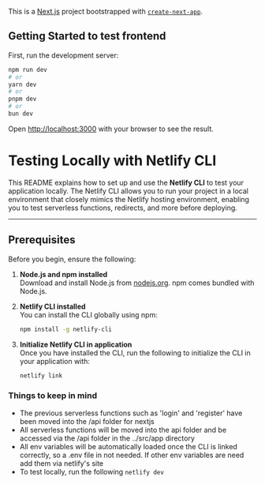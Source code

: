 This is a [Next.js](https://nextjs.org) project bootstrapped with [`create-next-app`](https://github.com/vercel/next.js/tree/canary/packages/create-next-app).

## Getting Started to test frontend

First, run the development server:

```bash
npm run dev
# or
yarn dev
# or
pnpm dev
# or
bun dev
```

Open [http://localhost:3000](http://localhost:3000) with your browser to see the result.

# Testing Locally with Netlify CLI

This README explains how to set up and use the **Netlify CLI** to test your application locally. The Netlify CLI allows you to run your project in a local environment that closely mimics the Netlify hosting environment, enabling you to test serverless functions, redirects, and more before deploying.

---

## Prerequisites

Before you begin, ensure the following:

1. **Node.js and npm installed**  
   Download and install Node.js from [nodejs.org](https://nodejs.org). npm comes bundled with Node.js.

2. **Netlify CLI installed**  
   You can install the CLI globally using npm:

    ```bash
    npm install -g netlify-cli

    ```

3. **Initialize Netlify CLI in application**  
   Once you have installed the CLI, run the following to initialize the CLI in your application with:
    ```bash
    netlify link
    ```

### Things to keep in mind

-   The previous serverless functions such as 'login' and 'register' have been moved into the /api folder for nextjs
-   All serverless functions will be moved into the api folder and be accessed via the /api folder in the ../src/app directory
-   All env variables will be automatically loaded once the CLI is linked correctly, so a .env file in not needed. If other env variables are need add them via netlify's site
-   To test locally, run the following `netlify dev`
